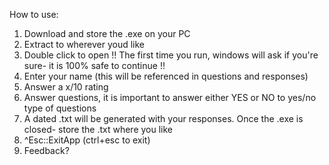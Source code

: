 How to use:

1. Download and store the .exe on your PC
2. Extract to wherever youd like
3. Double click to open
	!! The first time you run, windows will ask if you're sure- it is 100% safe to continue !!
4. Enter your name (this will be referenced in questions and responses)
5. Answer a x/10 rating
6. Answer questions, it is important to answer either YES or NO to yes/no type of questions
7. A dated .txt will be generated with your responses. Once the .exe is closed- store the .txt where you like
8. ^Esc::ExitApp (ctrl+esc to exit)
9. Feedback?
